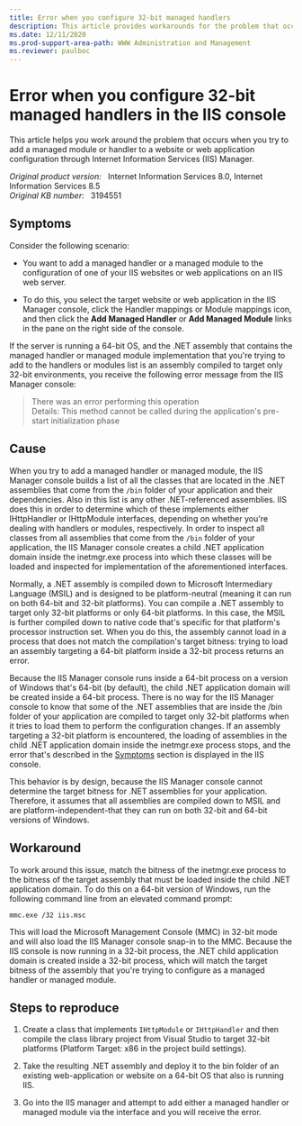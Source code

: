 ```yaml
---
title: Error when you configure 32-bit managed handlers
description: This article provides workarounds for the problem that occurs when you try to add a managed module or handler to a website or web application configuration through IIS Manager. You encounter an error when you try this on a 64-bit computer.
ms.date: 12/11/2020
ms.prod-support-area-path: WWW Administration and Management
ms.reviewer: paulboc
---
```

# Error when you configure 32-bit managed handlers in the IIS console

This article helps you work around the problem that occurs when you try to add a managed module or handler to a website or web application configuration through Internet Information Services (IIS) Manager.

_Original product version:_ &nbsp; Internet Information Services 8.0, Internet Information Services 8.5  
_Original KB number:_ &nbsp; 3194551

## Symptoms

Consider the following scenario:

- You want to add a managed handler or a managed module to the configuration of one of your IIS websites or web applications on an IIS web server.

- To do this, you select the target website or web application in the IIS Manager console, click the Handler mappings or Module mappings icon, and then click the **Add Managed Handler** or **Add Managed Module** links in the pane on the right side of the console.

If the server is running a 64-bit OS, and the .NET assembly that contains the managed handler or managed module implementation that you're trying to add to the handlers or modules list is an assembly compiled to target only 32-bit environments, you receive the following error message from the IIS Manager console:

> There was an error performing this operation  
Details: This method cannot be called during the application's pre-start initialization phase

## Cause

When you try to add a managed handler or managed module, the IIS Manager console builds a list of all the classes that are located in the .NET assemblies that come from the `/bin` folder of your application and their dependencies. Also in this list is any other .NET-referenced assemblies. IIS does this in order to determine which of these implements either IHttpHandler or IHttpModule interfaces, depending on whether you're dealing with handlers or modules, respectively. In order to inspect all classes from all assemblies that come from the `/bin` folder of your application, the IIS Manager console creates a child .NET application domain inside the inetmgr.exe process into which these classes will be loaded and inspected for implementation of the aforementioned interfaces.

Normally, a .NET assembly is compiled down to Microsoft Intermediary Language (MSIL) and is designed to be platform-neutral (meaning it can run on both 64-bit and 32-bit platforms). You can compile a .NET assembly to target only 32-bit platforms or only 64-bit platforms. In this case, the MSIL is further compiled down to native code that's specific for that platform's processor instruction set. When you do this, the assembly cannot load in a process that does not match the compilation's target bitness: trying to load an assembly targeting a 64-bit platform inside a 32-bit process returns an error.

Because the IIS Manager console runs inside a 64-bit process on a version of Windows that's 64-bit (by default), the child .NET application domain will be created inside a 64-bit process. There is no way for the IIS Manager console to know that some of the .NET assemblies that are inside the /bin folder of your application are compiled to target only 32-bit platforms when it tries to load them to perform the configuration changes. If an assembly targeting a 32-bit platform is encountered, the loading of assemblies in the child .NET application domain inside the inetmgr.exe process stops, and the error that's described in the [Symptoms](#symptoms) section is displayed in the IIS console.

This behavior is by design, because the IIS Manager console cannot determine the target bitness for .NET assemblies for your application. Therefore, it assumes that all assemblies are compiled down to MSIL and are platform-independent-that they can run on both 32-bit and 64-bit versions of Windows.

## Workaround

To work around this issue, match the bitness of the inetmgr.exe process to the bitness of the target assembly that must be loaded inside the child .NET application domain. To do this on a 64-bit version of Windows, run the following command line from an elevated command prompt:

```console
mmc.exe /32 iis.msc 
```

This will load the Microsoft Management Console (MMC) in 32-bit mode and will also load the IIS Manager console snap-in to the MMC. Because the IIS console is now running in a 32-bit process, the .NET child application domain is created inside a 32-bit process, which will match the target bitness of the assembly that you're trying to configure as a managed handler or managed module.

## Steps to reproduce

1. Create a class that implements `IHttpModule` or `IHttpHandler` and then compile the class library project from Visual Studio to target 32-bit platforms (Platform Target: x86 in the project build settings).

1. Take the resulting .NET assembly and deploy it to the bin folder of an existing web-application or website on a 64-bit OS that also is running IIS.

1. Go into the IIS manager and attempt to add either a managed handler or managed module via the interface and you will receive the error.
